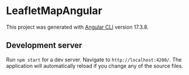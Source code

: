# LeafletMapAngular

This project was generated with [Angular CLI](https://github.com/angular/angular-cli) version 17.3.8.

## Development server

Run `npm start` for a dev server. Navigate to `http://localhost:4200/`. The application will automatically reload if you change any of the source files.
